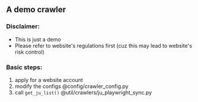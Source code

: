 ## A demo crawler

### Disclaimer:

- This is just a demo
- Please refer to website's regulations first
(cuz this may lead to website's risk control)

### Basic steps:

1. apply for a website account
2. modify the configs @config/crawler_config.py
3. call `get_ju_list()` @util/crawlers/ju_playwright_sync.py